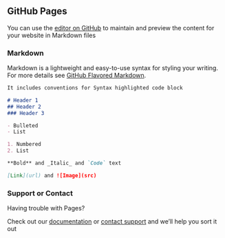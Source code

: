 ## GitHub Pages

You can use the [editor on GitHub](https://github.com/ARGENTA-LLC/firewrite/edit/master/README.md) to maintain and preview the content for your website in Markdown files

### Markdown

Markdown is a lightweight and easy-to-use syntax for styling your writing.
For more details see [GitHub Flavored Markdown](https://guides.github.com/features/mastering-markdown/).

```markdown
It includes conventions for Syntax highlighted code block

# Header 1
## Header 2
### Header 3

- Bulleted
- List

1. Numbered
2. List

**Bold** and _Italic_ and `Code` text

[Link](url) and ![Image](src)
```

### Support or Contact

Having trouble with Pages?

Check out our [documentation](https://help.github.com/categories/github-pages-basics/) or [contact support](https://github.com/contact) and we’ll help you sort it out
